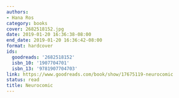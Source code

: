 ```yaml
---
authors:
- Hana Ros
category: books
cover: 2682518152.jpg
date: 2019-01-20 16:36:38-08:00
end_date: 2019-01-20 16:36:42-08:00
format: hardcover
ids:
  goodreads: '2682518152'
  isbn_10: '1907704701'
  isbn_13: '9781907704703'
link: https://www.goodreads.com/book/show/17675119-neurocomic
status: read
title: Neurocomic
---
```

